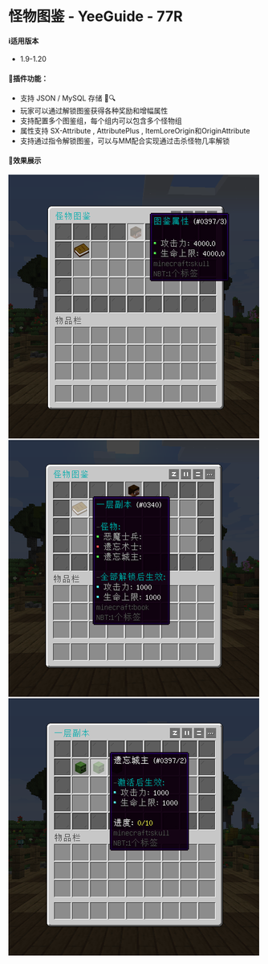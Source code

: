 # 怪物图鉴 - YeeGuide - 77R

#### ℹ️适用版本

- 1.9-1.20

#### 🔧插件功能：

- 支持 JSON / MySQL 存储 📁🔍
- 玩家可以通过解锁图鉴获得各种奖励和增幅属性
- 支持配置多个图鉴组，每个组内可以包含多个怪物组
- 属性支持 SX-Attribute , AttributePlus , ItemLoreOrigin和OriginAttribute
- 支持通过指令解锁图鉴，可以与MM配合实现通过击杀怪物几率解锁

#### 🎉效果展示

![img.png](img/img.png)
![img_1.png](img/img_1.png)
![img_2.png](img/img_2.png)
